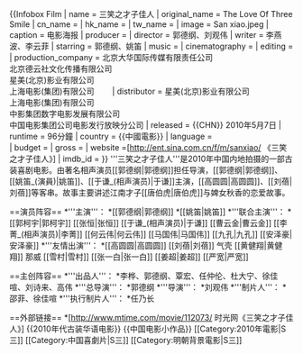 {{Infobox Film
| name           = 三笑之才子佳人
| original_name  = The Love Of Three Smile
| cn_name        =
| hk_name        =
| tw_name        =
| image          = San xiao.jpeg
| caption        = 电影海报
| producer       = 
| director       = 郭德纲、刘观伟
| writer         = 李燕波、李云菲
| starring       = 郭德纲、姚笛
| music          = 
| cinematography = 
| editing        = 
| production_company = 北京大华国际传媒有限责任公司<br>北京德云社文化传播有限公司<br>星美(北京)影业有限公司<br>上海电影(集团)有限公司　　
| distributor    = 星美(北京)影业有限公司<br>上海电影(集团)有限公司<br>中影集团数字电影发展有限公司<br>中国电影集团公司电影发行放映分公司
| released       = {{CHN}} 2010年5月7日
| runtime        = 96分鐘
| country        = {{中國電影}}
| language       =  
| budget         = 
| gross          =
| website        =[http://ent.sina.com.cn/f/m/sanxiao/ 《三笑之才子佳人》]
| imdb_id        = 
}}
'''三笑之才子佳人'''是2010年中国内地拍摄的一部古装喜剧电影。由著名相声演员[[郭德纲|郭德纲]]担任导演，[[郭德纲|郭德纲]]、[[姚笛_(演員)|姚笛]]、[[于谦_(相声演员)|于谦]]主演，[[高圆圆|高圆圆]]、[[刘蓓|刘蓓]]等客串。故事主要讲述江南才子[[唐伯虎|唐伯虎]]与婢女秋香的恋爱故事。

==演员阵容==
*'''主演'''：
*[[郭德纲|郭德纲]]
*[[姚笛|姚笛]]
*'''联合主演'''：
*[[郭柯宇|郭柯宇]] [[张恒|张恒]] [[于谦_(相声演员)|于谦]] [[曹云金|曹云金]] [[李菁_(相声演员)|李菁]] [[何云伟|何云伟]] [[马国伟|马国伟]] [[九孔|九孔]] [[安泽豪|安泽豪]]
*'''友情出演'''：
*[[高圆圆|高圆圆]] [[刘蓓|刘蓓]] 气壳 [[黄健翔|黄健翔]] 那威 [[雪村|雪村]] [[张一白|张一白]] [[姜超|姜超]] [[严宽|严宽]]

==主创阵容==
*'''出品人'''：
*李桦、郭德纲、覃宏、任仲伦、杜大宁、徐佳喧、刘诗来、高伟
*'''总导演'''：
*郭德纲
*'''导演'''：
*刘观伟
*'''制片人'''：
*邵菲、徐佳喧
*'''执行制片人'''：
*任乃长

==外部链接==
*[http://www.mtime.com/movie/112073/ 时光网《三笑之才子佳人》]
{{2010年代古装华语电影}}
{{中国电影小作品}}
[[Category:2010年電影|S三]]
[[Category:中国喜劇片|S三]]
[[Category:明朝背景電影|S三]]